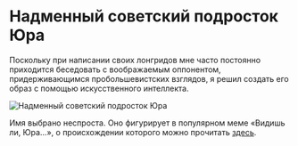 # Надменный советский подросток Юра

Поскольку при написании своих лонгридов мне часто постоянно приходится беседовать с воображаемым оппонентом, придерживающимся пробольшевистских взглядов, я решил создать его образ с помощью искусственного интеллекта.

![Надменный советский подросток Юра](https://storage.yandexcloud.net/longreads/images/channel-1917/arrogant_soviet_teenager.jpg)

Имя выбрано неспроста. Оно фигурирует в популярном меме «Видишь ли, Юра…», о происхождении которого можно прочитать [здесь](https://aif.ru/culture/movie/-vidish-li-yura-kakim-poluchilsya-adyutant-ego-prevoshoditelstva). 

